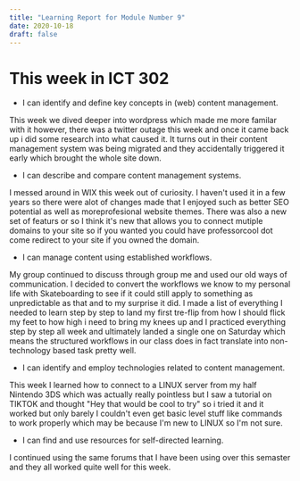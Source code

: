 ```yaml
---
title: "Learning Report for Module Number 9"
date: 2020-10-18
draft: false
---
```


# This week in ICT 302

- I can identify and define key concepts in (web) content management.

 This week we dived deeper into wordpress which made me more familar with it however, there was a twitter outage this week and once it came back up i did some 
 research into what caused it. It turns out in their content management system was being migrated and they accidentally triggered it early which brought the whole site down.
 
 - I can describe and compare content management systems.

I messed around in WIX this week out of curiosity. I haven't used it in a few years so there were alot of changes made that I enjoyed such as better SEO potential as well
as moreprofesional website themes. There was also a new set of featurs or so I think it's new that allows you to connect mutiple domains to your site so if you wanted you could
have professorcool dot come redirect to your site if you owned the domain.

- I can manage content using established workflows.

My group continued to discuss through group me and used our old ways of communication. I decided to convert the workflows we know to my personal life with Skateboarding to see if
it could still apply to something as unpredictable as that and to my surprise it did. I made a list of everything I needed to learn step by step to land my first tre-flip from 
how I should flick my feet to how high i need to bring my knees up and I practiced everything step by step all week and ultimately landed a single one on Saturday which
means the structured workflows in our class does in fact translate into non-technology based task pretty well.

 - I can identify and employ technologies related to content management.
 
 This week I learned how to connect to a LINUX server from my half Nintendo 3DS which was actually really pointless but I saw a tutorial on TIKTOK and thought 
 "Hey that would be cool to try" so i tried it and it worked but only barely I couldn't even get basic level stuff like commands to work properly which may be because I'm new
 to LINUX so I'm not sure.
 
 - I can find and use resources for self-directed learning.

I continued using the same forums that I have been using over this semaster and they all worked quite well for this week.
